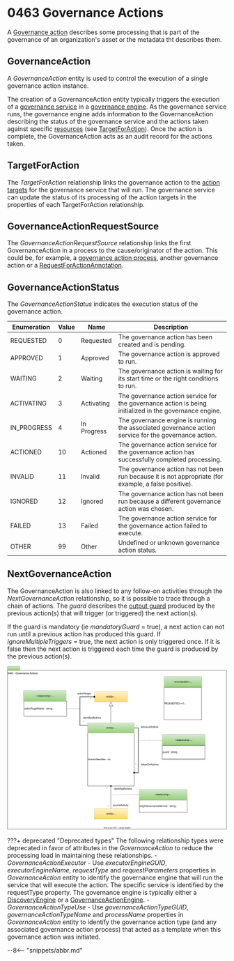 <!-- SPDX-License-Identifier: CC-BY-4.0 -->
<!-- Copyright Contributors to the ODPi Egeria project. -->

# 0463 Governance Actions

A [Governance action](/concepts/governance-action) describes some processing that is part of the governance of an organization's asset or the metadata tht describes them.

## GovernanceAction

A *GovernanceAction* entity is used to control the execution of a single governance action instance. 

The creation of a GovernanceAction entity typically triggers the execution of a [governance service](/concepts/governance-service) in a [governance engine](/concepts/governance-engine).
As the governance service runs, the governance engine adds information to the GovernanceAction describing the
status of the governance service and the actions taken against specific [resources](/concepts/resources) (see [TargetForAction](#targetforaction)).
Once the action is complete,
the GovernanceAction acts as an audit record for the actions taken.

## TargetForAction

The *TargetForAction* relationship links the governance action to the [action targets](/concepts/action-target) for the governance service that will run.  The governance service can update the status of its processing of the action targets in the properties of each TargetForAction relationship.

## GovernanceActionRequestSource

The *GovernanceActionRequestSource* relationship links the first GovernanceAction in a process to the cause/originator of the action.  This could be, for example, a [governance action process](/concepts/governance-action-process), another governance action or a [RequestForActionAnnotation](/types/6/0690-Request-for-Action).

## GovernanceActionStatus

The *GovernanceActionStatus* indicates the execution status of the governance action.

| Enumeration | Value | Name | Description                                                                                            |
| --- | --- | --- |--------------------------------------------------------------------------------------------------------|
| REQUESTED    |  0  | Requested | The governance action has been created and is pending.                                                 |
| APPROVED     |  1  | Approved | The governance action is approved to run.                                                              |
| WAITING      |  2  | Waiting | The governance action is waiting for its start time or the right conditions to run.                    |
| ACTIVATING   |  3  | Activating | The governance action service for the governance action is being initialized in the governance engine. |
| IN_PROGRESS  |  4  | In Progress| The governance engine is running the associated governance action service for the governance action.   |
| ACTIONED     |  10 | Actioned | The governance action service for the governance action has successfully completed processing.         |
| INVALID      |  11 | Invalid | The governance action has not been run because it is not appropriate (for example, a false positive).  |
| IGNORED      |  12 | Ignored | The governance action has not been run because a different governance action was chosen.               |
| FAILED       |  13 | Failed | The governance action service for the governance action failed to execute.                             |
| OTHER        |  99 | Other | Undefined or unknown governance action status.                                                         |

## NextGovernanceAction

The GovernanceAction is also linked to any follow-on activities through the *NextGovernanceAction* relationship, so it is possible to trace through a chain of actions. The *guard* describes the [output guard](/concepts/guard) produced by the previous action(s) that will trigger (or triggered) the next action(s).  

If the guard is mandatory (ie *mandatoryGuard* = true),
a next action can not run until a previous action has produced this guard. If *ignoreMultipleTriggers* = true, the next action is only triggered once. If it is false then the next action is triggered each time the guard is produced by the previous action(s).

![UML](0463-Governance-Actions.svg)

???+ deprecated "Deprecated types"
    The following relationship types were deprecated in favor of attributes in the *GovernanceAction* to reduce the processing load in maintaining these relationships.
    - *GovernanceActionExecutor* - Use *executorEngineGUID*, *executorEngineName*, *requestType* and *requestParameters* properties in *GovernanceAction* entity to identify the governance engine that will run the service that will execute the action.  The specific service is identified by the requestType property.  The governance engine is typically either a [DiscoveryEngine](/types/6/0601-Open-Discovery-Engine) or a [GovernanceActionEngine](/types/4/0461-Governance-Engines).
    - *GovernanceActionTypeUse* - Use *governanceActionTypeGUID*, *governanceActionTypeName* and *processName* properties in *GovernanceAction* entity to identify the governance action type (and any associated governance action process) that acted as a template when this governance action was initiated.
    
--8<-- "snippets/abbr.md"